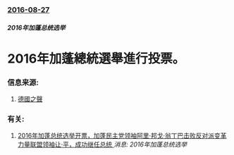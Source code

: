 ### [2016-08-27](/news/2016/08/27/index.md)

##### 2016年加蓬总统选举
# 2016年加蓬總統選舉進行投票。 




### 信息来源:

1. [德國之聲](http://www.dw.com/en/bongo-dynasty-challenged-in-gabon-presidential-election/a-19508031)

### 有关:

1. [2016年加蓬总统选举开票，加蓬民主党领袖阿里·邦戈·翁丁巴击败反对派变革力量联盟领袖让·平，成功继任总统 ](/news/2016/08/31/2016年加蓬总统选举开票-加蓬民主党领袖阿里-邦戈-翁丁巴击败反对派变革力量联盟领袖让-平-成功继任总统.md) _消息: 2016年加蓬总统选举_

